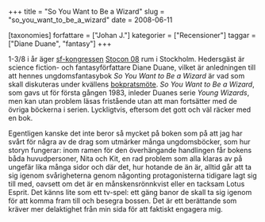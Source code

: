 +++
title = "So You Want to Be a Wizard"
slug = "so_you_want_to_be_a_wizard"
date = 2008-06-11

[taxonomies]
forfattare = ["Johan J."]
kategorier = ["Recensioner"]
taggar = ["Diane Duane", "fantasy"]
+++

1-3/8 i år äger [sf-kongressen](vad_ar_fandom) [Stocon
08](http://stocon08.warp10.se) rum i Stockholm. Hedersgäst är science
fiction- och fantasyförfattare Diane Duane, vilket är anledningen till att
hennes ungdomsfantasybok _So You Want to Be a Wizard_ är vad som skall
diskuteras under kvällens [bokpratsmöte](bokprat). _So You Want to Be a
Wizard_, som gavs ut för första gången 1983, inleder Duanes serie _Young
Wizards_, men kan utan problem läsas fristående utan att man fortsätter med
de övriga böckerna i serien. Lyckligtvis, eftersom det gott och väl räcker
med en bok.

Egentligen kanske det inte beror så mycket på boken som på att jag har svårt
för några av de drag som utmärker många ungdomsböcker, som hur storyn
fungerar: inom ramen för den överhängande handlingen får bokens båda
huvudpersoner, Nita och Kit, en rad problem som alla klaras av på ungefär
lika många sidor och där det, hur hotande de än är, alltid går att ta sig
igenom svårigheterna genom någonting protagonisterna tidigare lagt sig till
med, oavsett om det är en månskensrönnkvist eller en tacksam Lotus Esprit.
Det känns lite som ett tv-spel: ett gäng banor de skall ta sig igenom för att
komma fram till och besegra bossen. Det är ett berättande som kräver mer
delaktighet från min sida för att faktiskt engagera mig.
